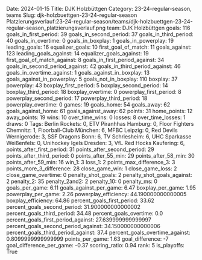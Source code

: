 Date: 2024-01-15
Title: DJK Holzbüttgen
Category: 23-24-regular-season, teams
Slug: djk-holzbuettgen-23-24-regular-season
Platzierungsverlauf:23-24-regular-season/teams/djk-holzbuettgen-23-24-regular-season_platzierungsverlauf.png
team: DJK Holzbüttgen
goals: 116
goals_in_first_period: 39
goals_in_second_period: 37
goals_in_third_period: 40
goals_in_overtime: 0
goals_in_boxplay: 1
goals_in_powerplay: 19
leading_goals: 16
equalizer_goals: 10
first_goal_of_match: 11
goals_against: 123
leading_goals_against: 14
equalizer_goals_against: 19
first_goal_of_match_against: 8
goals_in_first_period_against: 34
goals_in_second_period_against: 42
goals_in_third_period_against: 46
goals_in_overtime_against: 1
goals_against_in_boxplay: 13
goals_against_in_powerplay: 5
goals_not_in_boxplay: 110
boxplay: 37
powerplay: 43
boxplay_first_period: 5
boxplay_second_period: 14
boxplay_third_period: 18
boxplay_overtime: 0
powerplay_first_period: 8
powerplay_second_period: 17
powerplay_third_period: 18
powerplay_overtime: 0
games: 19
goals_home: 54
goals_away: 62
goals_against_home: 61
goals_against_away: 62
points: 31
home_points: 12
away_points: 19
wins: 10
over_time_wins: 0
losses: 8
over_time_losses: 1
draws: 0
Tags:  Berlin Rockets: 0,  ETV Piranhhas Hamburg: 0,  Floor Fighters Chemnitz: 1,  Floorball-Club München: 6,  MFBC Leipzig: 0,  Red Devils Wernigerode: 3,  SSF Dragons Bonn: 6,  TV Schriesheim: 6,  UHC Sparkasse Weißenfels: 0,  Unihockey Igels Dresden: 3,  VfL Red Hocks Kaufering: 6,
points_after_first_period: 31
points_after_second_period: 29
points_after_third_period: 0
points_after_55_min: 29
points_after_58_min: 30
points_after_59_min: 16
win_1: 3
loss_1: 2
points_max_difference_3: 3
points_more_3_difference: 28
close_game_win: 1
close_game_loss: 2
close_game_overtime: 0
penalty_shot_goals: 2
penalty_shot_goals_against: 2
penalty_2: 35
penalty_2and2: 2
penalty_10: 0
penalty_ms: 0
goals_per_game: 6.11
goals_against_per_game: 6.47
boxplay_per_game: 1.95
powerplay_per_game: 2.26
powerplay_efficiency: 44.190000000000005
boxplay_efficiency: 64.86
percent_goals_first_period: 33.62
percent_goals_second_period: 31.900000000000002
percent_goals_third_period: 34.48
percent_goals_overtime: 0.0
percent_goals_first_period_against: 27.639999999999997
percent_goals_second_period_against: 34.150000000000006
percent_goals_third_period_against: 37.4
percent_goals_overtime_against: 0.8099999999999999
points_per_game: 1.63
goal_difference: -7
goal_difference_per_game: -0.37
scoring_ratio: 0.94
rank: 5
is_playoffs: True
